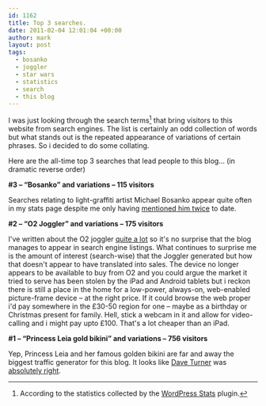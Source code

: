 ```yaml
---
id: 1162
title: Top 3 searches.
date: 2011-02-04 12:01:04 +00:00
author: mark
layout: post
tags:
  - bosanko
  - joggler
  - star wars
  - statistics
  - search
  - this blog
---
```

I was just looking through the search terms[^fn-cite] that bring visitors to this website from search engines. The list is certainly an odd collection of words but what stands out is the repeated appearance of variations of certain phrases. So i decided to do some collating.

Here are the all-time top 3 searches that lead people to this blog&#8230; (in dramatic reverse order)

**#3 &#8211; &#8220;Bosanko&#8221; and variations &#8211; 115 visitors**

Searches relating to light-graffiti artist Michael Bosanko appear quite often in my stats page despite me only having [mentioned him twice](http://www.sallonoroff.co.uk/blog/tags#bosanko/) to date.

**#2 &#8211; &#8220;O2 Joggler&#8221; and variations &#8211; 175 visitors**

I've written about the O2 joggler [quite a lot](http://www.sallonoroff.co.uk/blog/tags#joggler/) so it's no surprise that the blog manages to appear in search engine listings. What continues to surprise me is the amount of interest (search-wise) that the Joggler generated but how that doesn't appear to have translated into sales. The device no longer appears to be available to buy from O2 and you could argue the market it tried to serve has been stolen by the iPad and Android tablets but i reckon there is still a place in the home for a low-power, always-on, web-enabled picture-frame device &#8211; at the right price. If it could browse the web proper i'd pay somewhere in the £30-50 region for one &#8211; maybe as a birthday or Christmas present for family. Hell, stick a webcam in it and allow for video-calling and i might pay upto £100. That's a lot cheaper than an iPad.

**#1 &#8211; &#8220;Princess Leia gold bikini&#8221; and variations &#8211; 756 visitors**

Yep, Princess Leia and her famous golden bikini are far and away the biggest traffic generator for this blog. It looks like [Dave Turner](http://armyofdave.com/) was [absolutely right](http://www.sallonoroff.co.uk/blog/2009/09/this-is-a-call/).

[^fn-cite]: According to the statistics collected by the [WordPress Stats](http://wordpress.org/extend/plugins/stats/) plugin.
